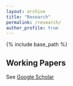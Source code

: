 ```yaml
---
layout: archive
title: "Research"
permalink: /research/
author_profile: true
---
```


{% include base_path %}
<!--
## Publications
* [&quot;Title.&quot;](/images/smiley.jpg), 2021, <i>Journal</i>. 1(2).
* [&quot;Liquor Tax Reform in the Korean Wine Industry&quot;](https://papers.ssrn.com/abstract=3831443), <i>Forthcoming</i> at <i>Journal of Wine Economics</i>.
-->
## Working Papers

See [Google Scholar](https://scholar.google.com/citations?user=jEQXVKUAAAAJ&hl=en)
